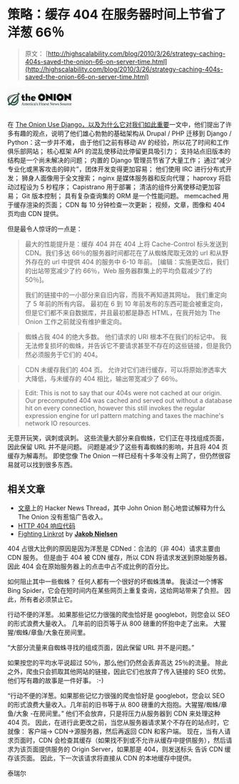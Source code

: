 # 策略：缓存 404 在服务器时间上节省了洋葱 66％

> 原文： [http://highscalability.com/blog/2010/3/26/strategy-caching-404s-saved-the-onion-66-on-server-time.html](http://highscalability.com/blog/2010/3/26/strategy-caching-404s-saved-the-onion-66-on-server-time.html)

![](img/cfdc345e67ee6ab77afd7b46784522a3.png)

在 [The Onion Use Django，以及为什么它对我们如此重要](http://www.reddit.com/r/django/comments/bhvhz/the_onion_uses_django_and_why_it_matters_to_us/)一文中，他们提出了许多有趣的观点，说明了他们雄心勃勃的基础架构从 Drupal / PHP 迁移到 Django / Python：这一步并不难， 由于他们之前有移动 AV 的经验，所以花了时间和工作 俱乐部网站； 核心框架 API 的混乱使移动比停留更具吸引力； 支持站点旧版本的结构是一个尚未解决的问题； 内置的 Django 管理员节省了大量工作； 通过“减少专业化或黑客攻击的碎片”，团体开发变得更加容易； 他们使用 IRC 进行分布式开发； 狮身人面像用于全文搜索； nginx 是媒体服务器和反向代理； haproxy 将启动过程设为 5 秒程序； Capistrano 用于部署； 清洁的组件分离使移动更加容易； Git 版本控制； 具有复杂查询集的 ORM 是一个性能问题。 memcached 用于缓存渲染的页面； CDN 每 10 分钟检查一次更新； 视频，文章，图像和 404 页均由 CDN 提供。

但是最令人惊讶的一点是：

> 最大的性能提升是：缓存 404 并在 404 上将 Cache-Control 标头发送到 CDN。我们多达 66％的服务器时间都花在了从蜘蛛爬取无效的 url 和从野外存在的 url 中提供 404 的服务中 6-10 年前。 [编辑：实施更改后，我们的出站带宽减少了约 66％，Web 服务器群集上的平均负载减少了约 50％]。
> 
> 我们的链接中的一小部分来自旧内容，而我不再知道其网址。 我们重定向了 5 年前的所有内容。 最初在 6 到 10 年前发布的东西可能会被重定向，但是它们都不来自数据库，并且最初都是静态 HTML，在我开始为 The Onion 工作之前就没有维护重定向。

> 蜘蛛占我 404 的绝大多数。 他们请求的 URI 根本不在我们的标记中。 我无法修复损坏的蜘蛛，并告诉它不要请求甚至不存在的这些链接，但是我仍然必须服务于它们的 404。

> CDN 未缓存我们的 404 页。 允许对它们进行缓存，可以将原始渗透率大大降低，与未缓存的 404 相比，输出带宽减少了 66％。

> Edit: This is not to say that our 404s were not cached at our origin. Our precomputed 404 was cached and served out without a database hit on every connection, however this still invokes the regular expression engine for url pattern matching and taxes the machine's network IO resources.

无意开玩笑，讽刺或讽刺。 这些流量大部分来自蜘蛛，它们正在寻找组成页面，因此保留 URL 并不是问题。 问题是减少了这些有毒蜘蛛的影响，并且将 404 页缓存为解毒剂。 即使您像 The Onion 一样已经有十多年没有上网了，但仍然很容易就可以找到很多东西。

## 相关文章

*   [文章](http://news.ycombinator.com/item?id=1219133)上的 Hacker News Thread，其中 John Onion 耐心地尝试解释为什么 The Onion 没有惹恼广告收入。
*   [HTTP 404 响应代码](http://en.wikipedia.org/wiki/HTTP_404)
*   [Fighting Linkrot](http://www.useit.com/alertbox/980614.html) by **[Jakob Nielsen](http://www.useit.com/jakob/ "Author biography")**

404 占很大比例的原因是因为洋葱是 CDNed：合法的（非 404）请求主要由 CDN 服务。 但是由于 404 被 CDN 缓存，所以 CDN 将请求发送到原始服务器。 因此 404 会在原始服务器上的点击中占不成比例的百分比。

如何阻止其中一些蜘蛛？ 任何人都有一个很好的坏蜘蛛清单。
我读过一个博客 Bing Spider，它会在短时间内在某些网页上重复查询，这给网站带来了负担。 因此，所有者必须禁止它。

行动不便的洋葱。.如果那些记忆力很强的爬虫恰好是 googlebot，则您会以 SEO 的形式浪费大量收入。 几年前的旧页等于从 800 磅重的怀抱中走了出来。 大猩猩/蜘蛛/章鱼/大象在房间里。

“大部分流量来自蜘蛛寻找的组成页面，因此保留 URL 并不是问题。”

如果按您的平均水平说超过 50％，那么他们仍然会丢弃高达 25％的流量。 除此之外，爬虫只会抓取其他网站的链接，因此它们也放弃了传入链接的 SEO 优势。 他们写有趣的故事是一件好事。 :-)

“行动不便的洋葱。如果那些记忆力很强的爬虫恰好是 googlebot，您会以 SEO 的形式浪费大量收入。几年前的旧书等于从 800 磅重的大抱抱。大猩猩/蜘蛛/章鱼/大象 -在房间里。”
他们不会放弃，只是将压力从服务器到 CDN 来处理这种 404 页。
因此，在进行此更改之前，当您从服务器请求某个不存在的站点时，它就像：
客户端-> CDN->源服务器，然后再返回 CDN 和客户端。
现在，当有人请求页面时，CDN 会检查其缓存（如果找不到或不允许从缓存中提供服务），然后请求为该页面提供服务的 Origin Server，如果那是 404，则发送标头 告诉 CDN 缓存该页面。
因此，下一次该请求将直接从 CDN 的本地缓存中提供。

泰瑞尔